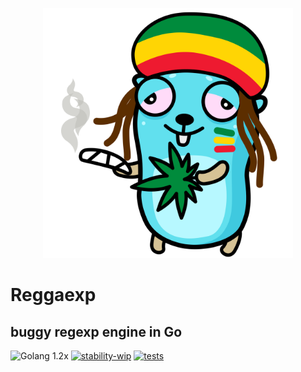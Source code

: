 <p align="center">
  <img src="https://github.com/kaliv0/reggaex/blob/main/gopher-rasta.png?raw=true" width="400" alt="Reggaex">
</p>

# Reggaexp
## buggy regexp engine in Go

![Golang 1.2x](https://img.shields.io/badge/go-1.23-blue?style=flat-square&logo=Go&logoColor=blue)
[![stability-wip](https://img.shields.io/badge/stability-wip-lightgrey.svg)](https://github.com/mkenney/software-guides/blob/master/STABILITY-BADGES.md#work-in-progress)
[![tests](https://img.shields.io/github/actions/workflow/status/kaliv0/reggaex/ci.yml)](https://github.com/kaliv0/reggaex/actions/workflows/ci.yml)

